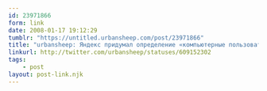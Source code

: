 ```yaml
---
id: 23971866
form: link
date: 2008-01-17 19:12:29
tumblr: "https://untitled.urbansheep.com/post/23971866"
title: "urbansheep: Яндекс придумал определение «компьютерные пользователи интернета». СЛАВА РОБОТАМ! Пц. И «реализованы функции, не доступные или не нужные»."
linkurl: http://twitter.com/urbansheep/statuses/609152302
tags:
    - post
layout: post-link.njk
---
```


